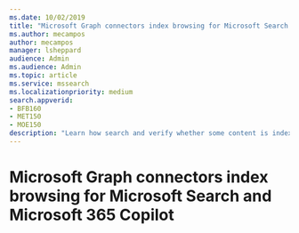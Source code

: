 ```yaml
---
ms.date: 10/02/2019
title: "Microsoft Graph connectors index browsing for Microsoft Search and Microsoft 365 Copilot"
ms.author: mecampos
author: mecampos
manager: lsheppard
audience: Admin
ms.audience: Admin
ms.topic: article
ms.service: mssearch
ms.localizationpriority: medium
search.appverid:
- BFB160
- MET150
- MOE150
description: "Learn how search and verify whether some content is indexed in Microsoft Search and Microsoft 365 Copilot."
---
```


# Microsoft Graph connectors index browsing for Microsoft Search and Microsoft 365 Copilot
